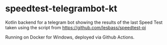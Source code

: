 # speedtest-telegrambot-kt

Kotlin backend for a telegram bot showing the results of the last Speed Test taken using the script from https://github.com/lesbass/speedtest-pi

Running on Docker for Windows, deployed via Github Actions.
